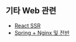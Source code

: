 ## 기타 Web 관련

- [React SSR][RSSR]
- [Spring + Nginx 및 전반][springNginx]

[RSSR]: https://www.popit.kr/react-%EC%84%9C%EB%B2%84%EC%82%AC%EC%9D%B4%EB%93%9C-%EB%A0%8C%EB%8D%94%EB%A7%81/
[springNginx]: https://brunch.co.kr/@springboot/21